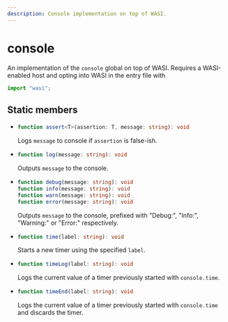 ```yaml
---
description: Console implementation on top of WASI.
---
```


# console

An implementation of the `console` global on top of WASI. Requires a WASI-enabled host and opting into WASI in the entry file with

```ts
import "wasi";
```

## Static members

* ```ts
  function assert<T>(assertion: T, message: string): void
  ```
  Logs `message` to console if `assertion` is false-ish.

* ```ts
  function log(message: string): void
  ```
  Outputs `message` to the console.

* ```ts
  function debug(message: string): void
  function info(message: string): void
  function warn(message: string): void
  function error(message: string): void
  ```
  Outputs `message` to the console, prefixed with "Debug:", "Info:", "Warning:" or "Error:" respectively.

* ```ts
  function time(label: string): void
  ```
  Starts a new timer using the specified `label`.

* ```ts
  function timeLog(label: string): void
  ```
  Logs the current value of a timer previously started with `console.time`.

* ```ts
  function timeEnd(label: string): void
  ```
  Logs the current value of a timer previously started with `console.time` and discards the timer.
